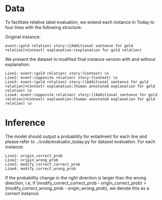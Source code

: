 Data
===
To facilitate relative label evaluation, we extend each instance in Today to four lines with the following structure:

Original instance:

    event:(gold relation) story:([Additional sentence for gold relation]+Context) explanation:(explanation for gold relation)

We present the dataset in modified final instance version with and without explanation:  

    Line1: event:(gold relation) story:(Context) \n
    Line2: event:(opposite relation) story:(Context) \n
    Line3: event:(gold relation) story:([Additional sentence for gold relation]+Context) explanation:(human annotated explanation for gold relation) \n
    Line4: event:(opposite relation) story:([Additional sentence for gold relation]+Context) explanation:(human annotated explanation for gold relation) \n

Inference
===
The model should output a probability for entailment for each line and please refer to ../code/evaluator_today.py for dataset evaluation. For each instance:

    Line1: origin_correct_prob
    Line2: origin_wrong_prob
    Line3: modify_correct_correct_prob
    Line4: modify_correct_wrong_prob

If the probability change in the right direction is larger than the wrong direction, i.e, if (modify_correct_correct_prob - origin_correct_prob) > (modify_correct_wrong_prob - origin_wrong_prob), we denote this as a correct instance. 

